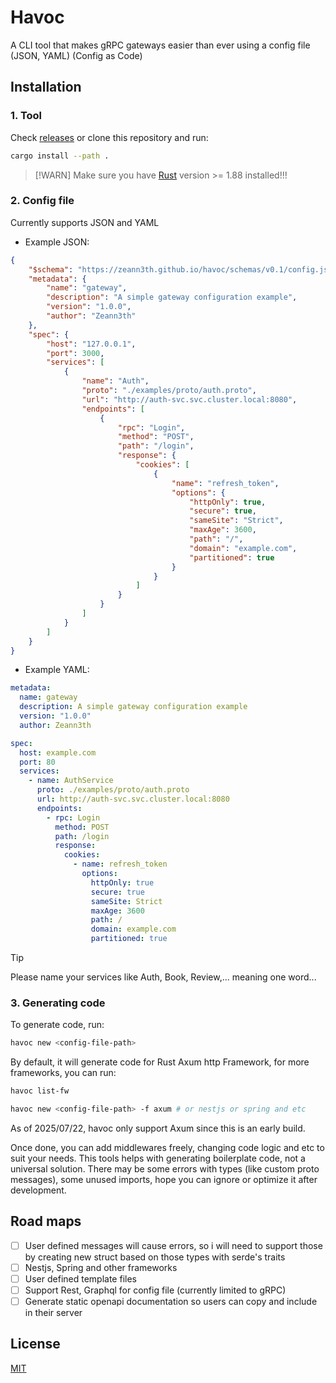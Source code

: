 # Havoc
A CLI tool that makes gRPC gateways easier than ever using a config file (JSON, YAML) (Config as Code)

## Installation

### 1. Tool
Check [releases](https://github.com/Zeann3th/havoc/releases) or clone this repository and run:

```bash
cargo install --path .
```

> [!WARN]
> Make sure you have [Rust](https://www.rust-lang.org/) version >= 1.88 installed!!!

### 2. Config file
Currently supports JSON and YAML

- Example JSON:

```json
{
    "$schema": "https://zeann3th.github.io/havoc/schemas/v0.1/config.json",
    "metadata": {
        "name": "gateway",
        "description": "A simple gateway configuration example",
        "version": "1.0.0",
        "author": "Zeann3th"
    },
    "spec": {
        "host": "127.0.0.1",
        "port": 3000,
        "services": [
            {
                "name": "Auth",
                "proto": "./examples/proto/auth.proto",
                "url": "http://auth-svc.svc.cluster.local:8080",
                "endpoints": [
                    {
                        "rpc": "Login",
                        "method": "POST",
                        "path": "/login",
                        "response": {
                            "cookies": [
                                {
                                    "name": "refresh_token",
                                    "options": {
                                        "httpOnly": true,
                                        "secure": true,
                                        "sameSite": "Strict",
                                        "maxAge": 3600,
                                        "path": "/",
                                        "domain": "example.com",
                                        "partitioned": true
                                    }
                                }
                            ]
                        }
                    }
                ]
            }
        ]
    }
}
```

- Example YAML:

```yaml
metadata:
  name: gateway
  description: A simple gateway configuration example
  version: "1.0.0"
  author: Zeann3th

spec:
  host: example.com
  port: 80
  services:
    - name: AuthService
      proto: ./examples/proto/auth.proto
      url: http://auth-svc.svc.cluster.local:8080
      endpoints:
        - rpc: Login
          method: POST
          path: /login
          response:
            cookies:
              - name: refresh_token
                options:
                  httpOnly: true
                  secure: true
                  sameSite: Strict
                  maxAge: 3600
                  path: /
                  domain: example.com
                  partitioned: true
```

> [!TIP]
> Please name your services like Auth, Book, Review,... meaning one word... 

### 3. Generating code
To generate code, run:

```bash
havoc new <config-file-path>
```

By default, it will generate code for Rust Axum http Framework, for more frameworks, you can run:

```bash
havoc list-fw

havoc new <config-file-path> -f axum # or nestjs or spring and etc
```

As of 2025/07/22, havoc only support Axum since this is an early build.

Once done, you can add middlewares freely, changing code logic and etc to suit your needs. This tools helps with generating boilerplate code, not a universal solution. There may be some errors with types (like custom proto messages), some unused imports, hope you can ignore or optimize it after development.

## Road maps
- [ ] User defined messages will cause errors, so i will need to support those by creating new struct based on those types with serde's traits
- [ ] Nestjs, Spring and other frameworks
- [ ] User defined template files
- [ ] Support Rest, Graphql for config file (currently limited to gRPC)
- [ ] Generate static openapi documentation so users can copy and include in their server

## License
[MIT](./LICENSE)


